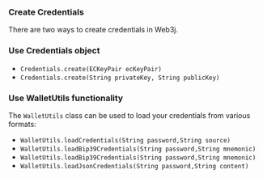 ### Create Credentials

There are two ways to create credentials in Web3j.

### Use Credentials object

- `Credentials.create(ECKeyPair ecKeyPair)`
- `Credentials.create(String privateKey, String publicKey)`

### Use WalletUtils functionality

The `WalletUtils` class can be used to load your credentials from various formats:

- `WalletUtils.loadCredentials(String password,String source)`
- `WalletUtils.loadBip39Credentials(String password,String mnemonic)`
- `WalletUtils.loadBip39Credentials(String password,String mnemonic)`
- `WalletUtils.loadJsonCredentials(String password,String content)`

